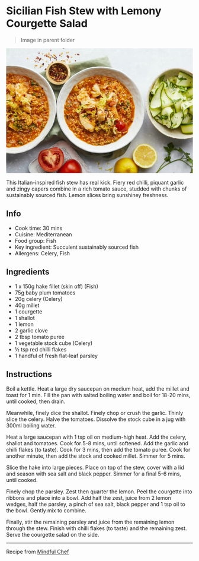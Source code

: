 # Sicilian Fish Stew with Lemony Courgette Salad

> Image in parent folder

![Sicilian Fish Stew](../../assets/images/sicilian-fish-stew.jpg)

This Italian-inspired fish stew has real kick. Fiery red chilli, piquant garlic and zingy capers combine in a rich tomato sauce, studded with chunks of sustainably sourced fish. Lemon slices bring sunshiney freshness.

## Info

- Cook time: 30 mins
- Cuisine: Mediterranean
- Food group: Fish
- Key ingredient: Succulent sustainably sourced fish
- Allergens: Celery, Fish

## Ingredients

- 1 x 150g hake fillet (skin off) (Fish)
- 75g baby plum tomatoes
- 20g celery (Celery)
- 40g millet
- 1 courgette
- 1 shallot
- 1 lemon
- 2 garlic clove
- 2 tbsp tomato puree
- 1 vegetable stock cube (Celery)
- ½ tsp red chilli flakes
- 1 handful of fresh flat-leaf parsley

## Instructions

Boil a kettle. Heat a large dry saucepan on medium heat, add the millet and toast for 1 min. Fill the pan with salted boiling water and boil for 18-20 mins, until cooked, then drain.

Meanwhile, finely dice the shallot. Finely chop or crush the garlic. Thinly slice the celery. Halve the tomatoes. Dissolve the stock cube in a jug with 300ml boiling water.

Heat a large saucepan with 1 tsp oil on medium-high heat. Add the celery, shallot and tomatoes. Cook for 5-8 mins, until softened. Add the garlic and chilli flakes (to taste). Cook for 3 mins, then add the tomato puree. Cook for another minute, then add the stock and cooked millet. Simmer for 5 mins.

Slice the hake into large pieces. Place on top of the stew, cover with a lid and season with sea salt and black pepper. Simmer for a final 5-6 mins, until cooked.

Finely chop the parsley. Zest then quarter the lemon. Peel the courgette into ribbons and place into a bowl. Add half the zest, juice from 2 lemon wedges, half the parsley, a pinch of sea salt, black pepper and 1 tsp oil to the bowl. Gently mix to combine.

Finally, stir the remaining parsley and juice from the remaining lemon through the stew. Finish with chilli flakes (to taste) and the remaining zest. Serve the courgette salad on the side.

---

Recipe from [Mindful Chef](https://www.mindfulchef.com/healthy-recipes/sicilian-fish-stew-with-lemon-y-courgette-salad)
